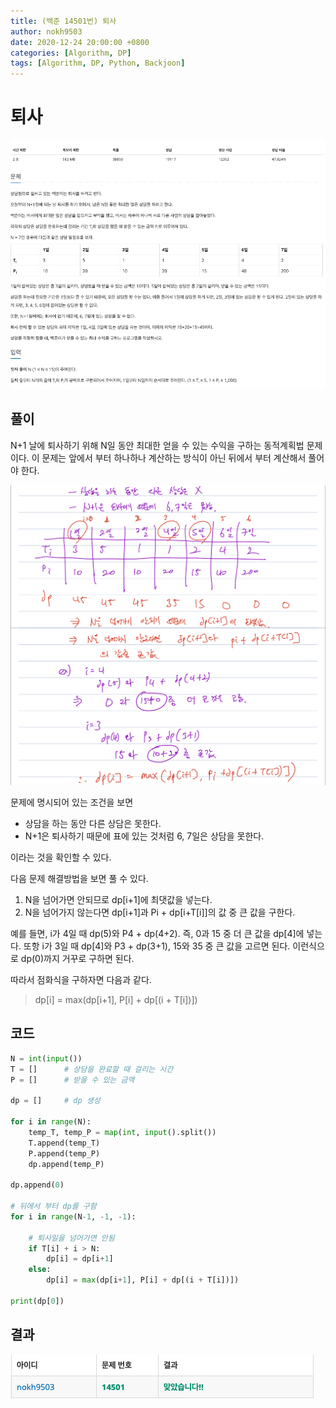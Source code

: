 ```yaml
---
title: (백준 14501번) 퇴사
author: nokh9503
date: 2020-12-24 20:00:00 +0800
categories: [Algorithm, DP]
tags: [Algorithm, DP, Python, Backjoon]
---
```


# 퇴사

![backjoon_dp(14501)](/assets/img/algorithm/backjoon/dp/backjoon_dp(14501).png)

## 풀이

N+1 날에 퇴사하기 위해 N일 동안 최대한 얻을 수 있는 수익을 구하는 동적계획법 문제이다. 이 문제는 앞에서 부터 하나하나 계산하는 방식이 아닌 뒤에서 부터 계산해서 풀어야 한다.

 ![backjoon_dp(14501)_sol](/assets/img/algorithm/backjoon/dp/backjoon_dp(14501)_sol.png)

문제에 명시되어 있는 조건을 보면

- 상담을 하는 동안 다른 상담은 못한다.
- N+1은 퇴사하기 때문에 표에 있는 것처럼 6, 7일은 상담을 못한다.

이라는 것을 확인할 수 있다.

다음 문제 해결방법을 보면 풀 수 있다.

1. N을 넘어가면 안되므로 dp[i+1]에 최댓값을 넣는다.
2. N을 넘어가지 않는다면 dp[i+1]과 Pi + dp[i+T[i]]의 값 중 큰 값을 구한다.

예를 들면, i가 4일 때 dp(5)와 P4 + dp(4+2). 즉, 0과 15 중 더 큰 값을 dp[4]에 넣는다.
또항 i가 3일 때 dp[4]와 P3 + dp(3+1), 15와 35 중 큰 값을 고르면 된다. 이런식으로 dp(0)까지 거꾸로 구하면 된다.

따라서 점화식을 구하자면 다음과 같다.

> dp[i] = max(dp[i+1], P[i] + dp[(i + T[i])])


## 코드

```python
N = int(input())
T = []      # 상담을 완료할 때 걸리는 시간
P = []      # 받을 수 있는 금액

dp = []     # dp 생성

for i in range(N):
    temp_T, temp_P = map(int, input().split())
    T.append(temp_T)
    P.append(temp_P)
    dp.append(temp_P)

dp.append(0)

# 뒤에서 부터 dp를 구함
for i in range(N-1, -1, -1):

    # 퇴사일을 넘어가면 안됨
    if T[i] + i > N:
        dp[i] = dp[i+1]
    else:
        dp[i] = max(dp[i+1], P[i] + dp[(i + T[i])])

print(dp[0])
```

## 결과

 ![backjoon_dp(14501)_res](/assets/img/algorithm/backjoon/dp/backjoon_dp(14501)_res.png)
